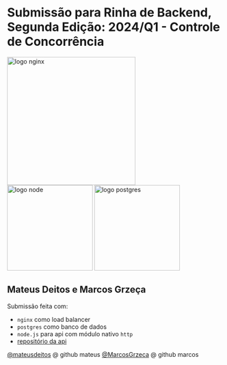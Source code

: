 # Submissão para Rinha de Backend, Segunda Edição: 2024/Q1 - Controle de Concorrência


<img src="https://upload.wikimedia.org/wikipedia/commons/c/c5/Nginx_logo.svg" alt="logo nginx" width="300" height="auto">
<br />
<img src="https://upload.wikimedia.org/wikipedia/commons/d/d9/Node.js_logo.svg" alt="logo node" width="200" height="auto">
<img src="https://upload.wikimedia.org/wikipedia/commons/2/29/Postgresql_elephant.svg" alt="logo postgres" width="200" height="auto">


## Mateus Deitos e Marcos Grzeça
Submissão feita com:
- `nginx` como load balancer
- `postgres` como banco de dados
- `node.js` para api com módulo nativo `http`
- [repositório da api](https://github.com/mateusdeitos/rinha-2024-q1-nodejs)

[@mateusdeitos](https://github.com/mateusdeitos) @ github mateus
[@MarcosGrzeca](https://github.com/MarcosGrzeca) @ github marcos
